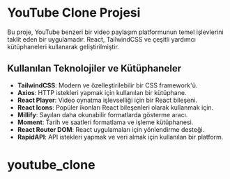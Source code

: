 # YouTube Clone Projesi

Bu proje, YouTube benzeri bir video paylaşım platformunun temel işlevlerini taklit eden bir uygulamadır. React, TailwindCSS ve çeşitli yardımcı kütüphaneleri kullanarak geliştirilmiştir.

## Kullanılan Teknolojiler ve Kütüphaneler

- **TailwindCSS**: Modern ve özelleştirilebilir bir CSS framework'ü.
- **Axios**: HTTP istekleri yapmak için kullanılan bir kütüphane.
- **React Player**: Video oynatma işlevselliği için bir React bileşeni.
- **React Icons**: Popüler ikonları React bileşenleri olarak kullanmak için.
- **Millify**: Sayıları daha okunabilir formatlarda gösterme aracı.
- **Moment**: Tarih ve saatleri formatlama ve işleme kütüphanesi.
- **React Router DOM**: React uygulamaları için yönlendirme desteği.
- **RapidAPI**: API istekleri yapmak ve veri almak için kullanılan bir platform.

 # youtube_clone
